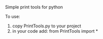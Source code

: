 Simple print tools for python

To use:

1. copy PrintTools.py to your project
2. in your code add:
   from PrintTools import *
